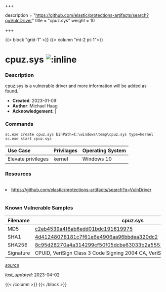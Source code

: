 +++

description = "https://github.com/elastic/protections-artifacts/search?q=VulnDriver"
title = "cpuz.sys"
weight = 10

+++


{{< block "grid-1" >}}
{{< column "mt-2 pt-1">}}


# cpuz.sys ![:inline](/images/twitter_verified.png) 


### Description

cpuz.sys is a vulnerable driver and more information will be added as found.

- **Created**: 2023-01-09
- **Author**: Michael Haag
- **Acknowledgement**:  | [](https://twitter.com/)

### Commands

```
sc.exe create cpuz.sys binPath=C:\windows\temp\cpuz.sys type=kernel
sc.exe start cpuz.sys
```

| Use Case | Privilages | Operating System | 
|:---- | ---- | ---- |
| Elevate privileges | kernel | Windows 10 |

### Resources
<br>
<li><a href=" https://github.com/elastic/protections-artifacts/search?q=VulnDriver"> https://github.com/elastic/protections-artifacts/search?q=VulnDriver</a></li>
<br>

### Known Vulnerable Samples

| Filename | cpuz.sys |
|:---- | ---- | 
| MD5 | <a href="https://www.virustotal.com/gui/file/c2eb4539a4f6ab6edd01bdc191619975">c2eb4539a4f6ab6edd01bdc191619975</a> |
| SHA1 | <a href="https://www.virustotal.com/gui/file/4d41248078181c7f61e6e4906aa96bbdea320dc2">4d41248078181c7f61e6e4906aa96bbdea320dc2</a> |
| SHA256 | <a href="https://www.virustotal.com/gui/file/8c95d28270a4a314299cf50f05dcbe63033b2a555195d2ad2f678e09e00393e6">8c95d28270a4a314299cf50f05dcbe63033b2a555195d2ad2f678e09e00393e6</a> |
| Signature | CPUID, VeriSign Class 3 Code Signing 2004 CA, VeriSign Class 3 Public Primary CA   |


[*source*](https://github.com/magicsword-io/LOLDrivers/tree/main/yaml/cpuz.sys.yml)

*last_updated:* 2023-04-02








{{< /column >}}
{{< /block >}}
